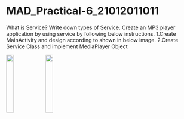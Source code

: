 # MAD_Practical-6_21012011011
What is Service? Write down types of Service. Create an MP3 player application by using service by following below instructions.
1.Create MainActivity and design according to shown in below image. 
2.Create Service Class and implement MediaPlayer Object

<img src="https://github.com/Diya-Chauhan/MAD_Practical-6_21012011011/assets/98373841/66eae6f9-91ca-4a9f-bf43-d123c7e63b21" width=20% height=20%>
<img src="https://github.com/Diya-Chauhan/MAD_Practical-6_21012011011/assets/98373841/75eed0d7-8074-40fd-b224-95a4975e7072" width=20% height=20%>
